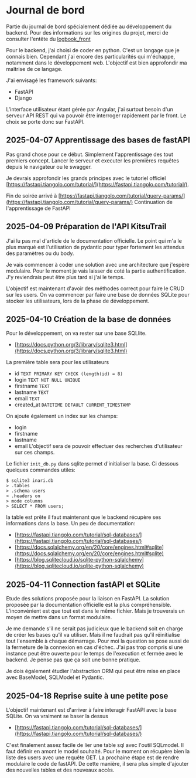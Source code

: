 # Journal de bord

Partie du journal de bord spécialement dédiée au développement du backend.
Pour des informations sur les origines du projet, merci de consulter l'entête du [logbook_front](./logbook_front.md)

Pour le backend, j'ai choisi de coder en python. C'est un langage que je connais bien.
Cependant j'ai encore des particularités qui m'échappe, notamment dans le développement web.
L'objectif est bien approfondir ma maîtrise de ce langage.

J'ai envisagé les framework suivants:
- FastAPI
- Django

L'interface utilisateur étant gérée par Angular, j'ai surtout besoin d'un serveur API REST qui va pouvoir être interroger rapidement par le front.
Le choix se porte donc sur FastAPI. 

## 2025-04-07 Apprentissage des bases de fastAPI
Pas grand chose pour ce début.
Simplement l'apprentissage des tout premiers concept.
Lancer le serveur et executer les premières requêtes depuis le navigateur ou le swagger.

Je devrais approfondir les grands principes avec le tutoriel officiel [https://fastapi.tiangolo.com/tutorial/](https://fastapi.tiangolo.com/tutorial/).

Fin de soirée arrivé à [https://fastapi.tiangolo.com/tutorial/query-params/](https://fastapi.tiangolo.com/tutorial/query-params/)
Continuation de l'apprentissage de FastAPI

## 2025-04-09 Préparation de l'API KitsuTrail
J'ai lu pas mal d'article de le documentation officielle.
Le point qui m'a le plus marqué est l'utilisation de pydantic pour typer fortement les attendus des paramètres ou du body.

Je vais commencer à coder une solution avec une architecture que j'espère modulaire.
Pour le moment je vais laisser de coté la partie authentification.
J'y reviendrais peut être plus tard si j'ai le temps.

L'objectif est maintenant d'avoir des méthodes correct pour faire le CRUD sur les users.
On va commencer par faire une base de données SQLite pour stocker les utilisateurs, lors de la phase de développement.

## 2025-04-10 Création de la base de données
Pour le développement, on va rester sur une base SQLlite.
- [https://docs.python.org/3/library/sqlite3.html](https://docs.python.org/3/library/sqlite3.html)

La première table sera pour les utilisateurs
- id `TEXT PRIMARY KEY CHECK (length(id) = 8)`
- login `TEXT NOT NULL UNIQUE`
- firstname `TEXT`
- lastname `TEXT`
- email `TEXT`
- created_at `DATETIME DEFAULT CURRENT_TIMESTAMP`

On ajoute également un index sur les champs:
- login
- firstname
- lastname
- email
L'objectif sera de pouvoir effectuer des recherches d'utilisateur sur ces champs.

Le fichier `init_db.py` dans sqlite permet d'initialiser la base.
Ci dessous quelques commandes utiles:
``` 
$ sqlite3 inari.db
> .tables
> .schema users
> .headers on
> mode columns
> SELECT * FROM users;
```

la table est prête il faut maintenant que le backend récupère ses informations dans la base.
Un peu de documentation:
- [https://fastapi.tiangolo.com/tutorial/sql-databases/](https://fastapi.tiangolo.com/tutorial/sql-databases/)
- [https://docs.sqlalchemy.org/en/20/core/engines.html#sqlite](https://docs.sqlalchemy.org/en/20/core/engines.html#sqlite)
- [https://blog.sqlitecloud.io/sqlite-python-sqlalchemy](https://blog.sqlitecloud.io/sqlite-python-sqlalchemy)

## 2025-04-11 Connection fastAPI et SQLite
Etude des solutions proposée pour la liaison en FastAPI.
La solution proposée par la documentation officielle est la plus compréhensible.
L'inconvénient est que tout est dans le même fichier.
Mais je trouverais un moyen de mettre dans un format modulaire.

Je me demande s'il ne serait pas judicieux que le backend soit en charge de créer les bases qu'il va utiliser. Mais il ne faudrait pas qu'il réinitialise tout l'ensemble à chaque démarrage.
Pour moi la question se pose aussi de la fermeture de la connexion en cas d'échec. J'ai pas trop compris si une instance peut être ouverte pour le temps de l'execution et fermée avec le backend. Je pense pas que ça soit une bonne pratique.

Je dois également étudier l'abstraction ORM qui peut être mise en place avec BaseModel, SQLModel et Pydantic.

## 2025-04-18 Reprise suite à une petite pose
L'objectif maintenant est d'arriver à faire interagir FastAPI avec la base SQLite. On va vraiment se baser la dessus
- [https://fastapi.tiangolo.com/tutorial/sql-databases/](https://fastapi.tiangolo.com/tutorial/sql-databases/)

C'est finalement assez facile de lier une table sql avec l'outil SQLmodel.
Il faut définir en amont le model souhaité.
Pour le moment on récupère bien la liste des users avec une requête GET.
La prochaine étape est de rendre modulaire le code de fastAPI.
De cette manière, il sera plus simple d'ajouter des nouvelles tables et des nouveaux accès.
